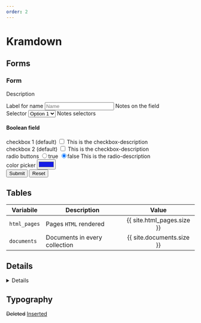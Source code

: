 ```yaml
---
order: 2
---
```


# Kramdown

## Forms

<form class="prevent-default">
  <h3>Form</h3>
  <p>Description</p>
  <div>
    <label for="name">Label for name</label>
    <input type="text" name="name" placeholder="Name">
    <span>Notes on the field</span>
  </div>
  <div>
    <label for="select">Selector</label>
    <select name="select">
      <option value="1">Option 1</option>
      <option value="2">Option 2</option>
    </select>
    <span>Notes selectors</span>
  </div>
  <h4>Boolean field</h4>
  <div>
    <label for="boolean[checkbox1]" class="boolean">checkbox 1 (default)</label>
    <input type="checkbox" id="boolean[checkbox1]" name="boolean[checkbox1]" aria-label="checkbox1" value="true" data-boolean="true" />
    <span>This is the checkbox-description</span>
  </div>
  <div>
    <label for="boolean[checkbox2]" class="boolean">checkbox 2 (default)</label>
    <input type="checkbox" id="boolean[checkbox2]" name="boolean[checkbox2]" aria-label="checkbox2" value="true" data-boolean="true" />
    <span>This is the checkbox-description</span>
  </div>
  <div>
    <label for="boolean[radio]">radio buttons</label>
    <label class="radio"><input type="radio" id="boolean[radio]" name="boolean[radio]" data-boolean="true" value="true" />true</label>
    <label class="radio"><input type="radio" id="boolean[radio]" name="boolean[radio]" checked="" data-boolean="true" value="false" />false</label>
    <span>This is the radio-description</span>
  </div>
  <div>
    <label for="string[color]">color picker</label>
    <input type="color" id="string[color]" name="string[color]" aria-label="color" value="#151ce6" />
  </div>
  <div class="buttons">
    <input type="submit">
    <input type="reset">
  </div>
</form>

## Tables

Variabile | Description | Value
---|---|:---:
`html_pages` | Pages `HTML` rendered | {{ site.html_pages.size }}
`documents` | Documents in every collection | {{ site.documents.size }}

## Details

<details>
  <summary>Details</summary>
  Lorem ipsum dolor sit amet, consectetur adipisicing elit, sed do eiusmod tempor incididunt ut labore et dolore magna aliqua. Ut enim ad minim veniam, quis nostrud exercitation ullamco laboris nisi ut aliquip ex ea commodo consequat. Duis aute irure dolor in reprehenderit in voluptate velit esse cillum dolore eu fugiat nulla pariatur. Excepteur sint occaecat cupidatat non proident, sunt in culpa qui officia deserunt mollit anim id est laborum.
</details>

## Typography

<del>Deleted</del>
<ins>Inserted</ins>